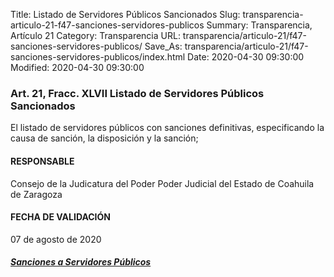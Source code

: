 Title: Listado de Servidores Públicos Sancionados
Slug: transparencia-articulo-21-f47-sanciones-servidores-publicos
Summary: Transparencia, Artículo 21
Category: Transparencia
URL: transparencia/articulo-21/f47-sanciones-servidores-publicos/
Save_As: transparencia/articulo-21/f47-sanciones-servidores-publicos/index.html
Date: 2020-04-30 09:30:00
Modified: 2020-04-30 09:30:00


### 

### Art. 21, Fracc. XLVII Listado de Servidores Públicos Sancionados

El listado de servidores públicos con sanciones definitivas, especificando la causa de sanción, la disposición y la sanción;

#### RESPONSABLE

Consejo de la Judicatura del Poder Poder Judicial del Estado de Coahuila de Zaragoza

#### FECHA DE VALIDACIÓN

07 de agosto de 2020

##### [Sanciones a Servidores Públicos](https://www.pjecz.gob.mx/conocenos/estructura/consejo-de-la-judicatura/sanciones-a-servidores-publicos/)


